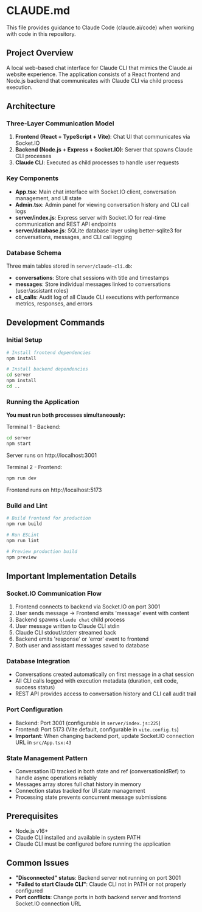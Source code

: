 # CLAUDE.md

This file provides guidance to Claude Code (claude.ai/code) when working with code in this repository.

## Project Overview

A local web-based chat interface for Claude CLI that mimics the Claude.ai website experience. The application consists of a React frontend and Node.js backend that communicates with Claude CLI via child process execution.

## Architecture

### Three-Layer Communication Model

1. **Frontend (React + TypeScript + Vite)**: Chat UI that communicates via Socket.IO
2. **Backend (Node.js + Express + Socket.IO)**: Server that spawns Claude CLI processes
3. **Claude CLI**: Executed as child processes to handle user requests

### Key Components

- **App.tsx**: Main chat interface with Socket.IO client, conversation management, and UI state
- **Admin.tsx**: Admin panel for viewing conversation history and CLI call logs
- **server/index.js**: Express server with Socket.IO for real-time communication and REST API endpoints
- **server/database.js**: SQLite database layer using better-sqlite3 for conversations, messages, and CLI call logging

### Database Schema

Three main tables stored in `server/claude-cli.db`:
- **conversations**: Store chat sessions with title and timestamps
- **messages**: Store individual messages linked to conversations (user/assistant roles)
- **cli_calls**: Audit log of all Claude CLI executions with performance metrics, responses, and errors

## Development Commands

### Initial Setup

```bash
# Install frontend dependencies
npm install

# Install backend dependencies
cd server
npm install
cd ..
```

### Running the Application

**You must run both processes simultaneously:**

Terminal 1 - Backend:
```bash
cd server
npm start
```
Server runs on http://localhost:3001

Terminal 2 - Frontend:
```bash
npm run dev
```
Frontend runs on http://localhost:5173

### Build and Lint

```bash
# Build frontend for production
npm run build

# Run ESLint
npm run lint

# Preview production build
npm preview
```

## Important Implementation Details

### Socket.IO Communication Flow

1. Frontend connects to backend via Socket.IO on port 3001
2. User sends message → Frontend emits 'message' event with content
3. Backend spawns `claude chat` child process
4. User message written to Claude CLI stdin
5. Claude CLI stdout/stderr streamed back
6. Backend emits 'response' or 'error' event to frontend
7. Both user and assistant messages saved to database

### Database Integration

- Conversations created automatically on first message in a chat session
- All CLI calls logged with execution metadata (duration, exit code, success status)
- REST API provides access to conversation history and CLI call audit trail

### Port Configuration

- Backend: Port 3001 (configurable in `server/index.js:225`)
- Frontend: Port 5173 (Vite default, configurable in `vite.config.ts`)
- **Important**: When changing backend port, update Socket.IO connection URL in `src/App.tsx:43`

### State Management Pattern

- Conversation ID tracked in both state and ref (conversationIdRef) to handle async operations reliably
- Messages array stores full chat history in memory
- Connection status tracked for UI state management
- Processing state prevents concurrent message submissions

## Prerequisites

- Node.js v16+
- Claude CLI installed and available in system PATH
- Claude CLI must be configured before running the application

## Common Issues

- **"Disconnected" status**: Backend server not running on port 3001
- **"Failed to start Claude CLI"**: Claude CLI not in PATH or not properly configured
- **Port conflicts**: Change ports in both backend server and frontend Socket.IO connection URL